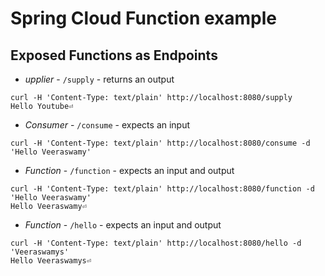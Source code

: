# Spring Cloud Function example

## Exposed Functions as Endpoints
- *upplier* - `/supply` - returns an output

```
curl -H 'Content-Type: text/plain' http://localhost:8080/supply
Hello Youtube⏎                                                                                                      

```

- *Consumer* - `/consume` - expects an input

```
curl -H 'Content-Type: text/plain' http://localhost:8080/consume -d 'Hello Veeraswamy'
```

- *Function* - `/function` - expects an input and output
```
curl -H 'Content-Type: text/plain' http://localhost:8080/function -d 'Hello Veeraswamy'
Hello Veeraswamy⏎    
```

- *Function* - `/hello` - expects an input and output
```                                                                                        
curl -H 'Content-Type: text/plain' http://localhost:8080/hello -d 'Veeraswamys'
Hello Veeraswamys⏎  
```
